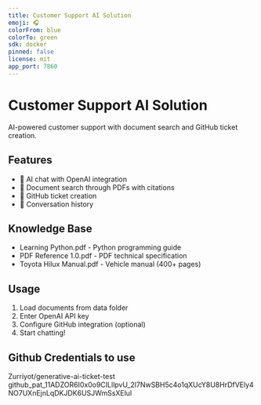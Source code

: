 ```yaml
---
title: Customer Support AI Solution
emoji: 🎧
colorFrom: blue
colorTo: green
sdk: docker
pinned: false
license: mit
app_port: 7860
---
```


# Customer Support AI Solution

AI-powered customer support with document search and GitHub ticket creation.

## Features
- 🤖 AI chat with OpenAI integration
- 📄 Document search through PDFs with citations
- 🎫 GitHub ticket creation
- 💬 Conversation history

## Knowledge Base
- Learning Python.pdf - Python programming guide
- PDF Reference 1.0.pdf - PDF technical specification  
- Toyota Hilux Manual.pdf - Vehicle manual (400+ pages)

## Usage
1. Load documents from data folder
2. Enter OpenAI API key
3. Configure GitHub integration (optional)
4. Start chatting!

## Github Credentials to use
Zurriyot/generative-ai-ticket-test
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
